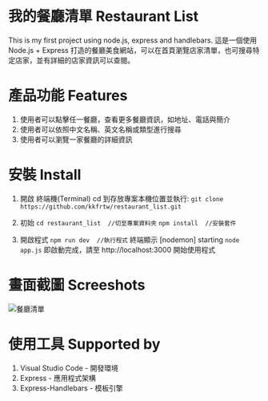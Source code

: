 # 我的餐廳清單 Restaurant List
This is my first project using node.js, express and handlebars.
這是一個使用 Node.js + Express 打造的餐廳美食網站，可以在首頁瀏覽店家清單，也可搜尋特定店家，並有詳細的店家資訊可以查閱。

# 產品功能 Features
1. 使用者可以點擊任一餐廳，查看更多餐廳資訊，如地址、電話與簡介
2. 使用者可以依照中文名稱、英文名稱或類型進行搜尋
3. 使用者可以瀏覽一家餐廳的詳細資訊

# 安裝 Install
1. 開啟 終端機(Terminal) cd 到存放專案本機位置並執行:
`git clone https://github.com/kkfrtw/restaurant_list.git`

2. 初始
`cd restaurant_list  //切至專案資料夾`
`npm install  //安裝套件`

3. 開啟程式
`npm run dev  //執行程式`
終端顯示 [nodemon] starting `node app.js` 即啟動完成，請至 http://localhost:3000 開始使用程式


# 畫面截圖 Screeshots
![餐廳清單](https://user-images.githubusercontent.com/109656386/183275145-793a4227-5a76-485b-a932-9af84953cd5f.jpg)


# 使用工具 Supported by
1. Visual Studio Code - 開發環境
2. Express - 應用程式架構
3. Express-Handlebars - 模板引擎
